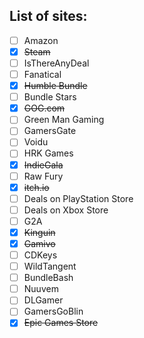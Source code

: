 
## List of sites:
- [ ] Amazon
- [x] ~~Steam~~
- [ ] IsThereAnyDeal
- [ ] Fanatical
- [x] ~~Humble Bundle~~
- [ ] Bundle Stars
- [x] ~~GOG.com~~
- [ ] Green Man Gaming
- [ ] GamersGate
- [ ] Voidu
- [ ] HRK Games
- [x] ~~IndieGala~~
- [ ] Raw Fury
- [x] ~~itch.io~~
- [ ] Deals on PlayStation Store
- [ ] Deals on Xbox Store
- [ ] G2A
- [x] ~~Kinguin~~
- [x] ~~Gamivo~~
- [ ] CDKeys
- [ ] WildTangent
- [ ] BundleBash
- [ ] Nuuvem
- [ ] DLGamer
- [ ] GamersGoBlin
- [x] ~~Epic Games Store~~
